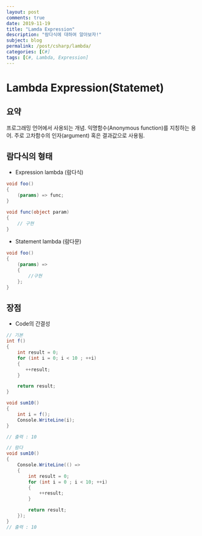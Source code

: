 ```yaml
---
layout: post
comments: true
date: 2019-11-19
title: "Lamda Expression"
description: "람다식에 대하여 알아보자!"
subject: blog
permalink: /post/csharp/lambda/
categories: [C#]
tags: [C#, Lambda, Expression]
---
```

# Lambda Expression(Statemet)



## 요약
프로그래밍 언어에서 사용되는 개념. 익명함수(Anonymous function)를 지칭하는 용어. 주로 고차함수의 인자(argument) 혹은 결과값으로 사용됨.


## 람다식의 형태
* Expression lambda (람다식)

~~~csharp
void foo()
{
    (params) => func;
}

void func(object param)
{
    // 구현
}
~~~

* Statement lambda (람다문)

```csharp
void foo()
{
    (params) => 
    {
        //구현
    };
}
```

## 장점
* Code의 간결성

```csharp
// 기본 
int f()
{
    int result = 0;
    for (int i = 0; i < 10 ; ++i) 
    {
       ++result;
    }

    return result;
}

void sum10()
{
    int i = f();
    Console.WriteLine(i);
}

// 출력 : 10
```


```csharp
// 람다
void sum10()
{
    Console.WriteLine(() =>
    {
        int result = 0;
        for (int i = 0 ; i < 10; ++i)
        {
            ++result;
        }

        return result;
    });
}
// 출력 : 10
```

